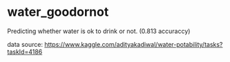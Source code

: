 # water_goodornot
Predicting whether water is ok to drink or not. (0.813 accuraccy)

data source: https://www.kaggle.com/adityakadiwal/water-potability/tasks?taskId=4186
